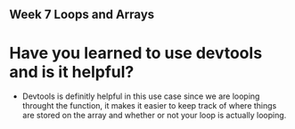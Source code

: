 ## Week 7 Loops and Arrays

# Have you learned to use devtools and is it helpful?

- Devtools is definitly helpful in this use case since we are looping throught the function,
  it makes it easier to keep track of where things are stored on the array and whether or not
  your loop is actually looping.

